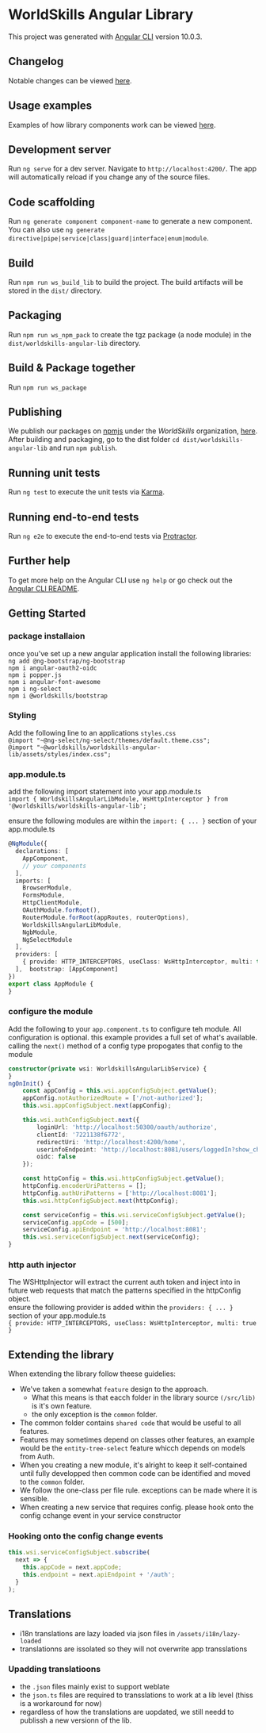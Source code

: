 # WorldSkills Angular Library

This project was generated with [Angular CLI](https://github.com/angular/angular-cli) version 10.0.3.

## Changelog

Notable changes can be viewed [here](https://github.com/worldskills/worldskills-angular-lib/blob/master/changelog.md).

## Usage examples

Examples of how library components work can be viewed [here](https://github.com/worldskills/worldskills-angular-lib/blob/master/usage.md).

## Development server

Run `ng serve` for a dev server. Navigate to `http://localhost:4200/`. The app will automatically reload if you change any of the source files.

## Code scaffolding

Run `ng generate component component-name` to generate a new component. You can also use `ng generate directive|pipe|service|class|guard|interface|enum|module`.

## Build

Run `npm run ws_build_lib` to build the project. The build artifacts will be stored in the `dist/` directory.

## Packaging

Run `npm run ws_npm_pack` to create the tgz package (a node module) in the `dist/worldskills-angular-lib` directory.

## Build & Package together

Run `npm run ws_package`

## Publishing

We publish our packages on [npmjs](https://www.npmjs.com/) under the *WorldSkills* organization, [here](https://www.npmjs.com/package/@worldskills/worldskills-angular-lib).
After building and packaging, go to the dist folder `cd dist/worldskills-angular-lib` and run `npm publish`.

## Running unit tests

Run `ng test` to execute the unit tests via [Karma](https://karma-runner.github.io).

## Running end-to-end tests

Run `ng e2e` to execute the end-to-end tests via [Protractor](http://www.protractortest.org/).

## Further help

To get more help on the Angular CLI use `ng help` or go check out the [Angular CLI README](https://github.com/angular/angular-cli/blob/master/README.md).

## Getting Started

### package installaion

once you've set up a new angular application install the following libraries:  
`ng add @ng-bootstrap/ng-bootstrap`  
`npm i angular-oauth2-oidc`  
`npm i popper.js`  
`npm i angular-font-awesome`  
`npm i ng-select`  
`npm i @worldskills/bootstrap`  

### Styling

Add the following line to an applications `styles.css`  
`@import "~@ng-select/ng-select/themes/default.theme.css";`  
`@import "~@worldskills/worldskills-angular-lib/assets/styles/index.css";`  

### app.module.ts

add the following import statement into your app.module.ts  
`import { WorldskillsAngularLibModule, WsHttpInterceptor } from '@worldskills/worldskills-angular-lib';`  

ensure the following modules are within the `import: { ... }` section of your app.module.ts  

```TypeScript
@NgModule({
  declarations: [
    AppComponent,
    // your components
  ],
  imports: [
    BrowserModule,
    FormsModule,
    HttpClientModule,
    OAuthModule.forRoot(),
    RouterModule.forRoot(appRoutes, routerOptions),
    WorldskillsAngularLibModule,
    NgbModule,
    NgSelectModule
  ],
  providers: [
    { provide: HTTP_INTERCEPTORS, useClass: WsHttpInterceptor, multi: true },
  ],  bootstrap: [AppComponent]
})
export class AppModule {
}
```

### configure the module

Add the following to your `app.component.ts` to configure teh module.
All configuration is optional. this example provides a full set of what's available.
calling the `next()` method of a config type propogates that config to the module

```TypeScript
constructor(private wsi: WorldskillsAngularLibService) {
}
ngOnInit() {
    const appConfig = this.wsi.appConfigSubject.getValue();
    appConfig.notAuthorizedRoute = ['/not-authorized'];
    this.wsi.appConfigSubject.next(appConfig);

    this.wsi.authConfigSubject.next({
        loginUrl: 'http://localhost:50300/oauth/authorize',
        clientId: '7221138f6772',
        redirectUri: 'http://localhost:4200/home',
        userinfoEndpoint: 'http://localhost:8081/users/loggedIn?show_child_roles=false&app_code=500',
        oidc: false
    });

    const httpConfig = this.wsi.httpConfigSubject.getValue();
    httpConfig.encoderUriPatterns = [];
    httpConfig.authUriPatterns = ['http://localhost:8081'];
    this.wsi.httpConfigSubject.next(httpConfig);

    const serviceConfig = this.wsi.serviceConfigSubject.getValue();
    serviceConfig.appCode = [500];
    serviceConfig.apiEndpoint = 'http://localhost:8081';
    this.wsi.serviceConfigSubject.next(serviceConfig);
}
```

### http auth injector

The WSHttpInjector will extract the current auth token and inject into in future web requests that match the patterns specified in the httpConfig object.  
ensure the following provider is added within the `providers: { ... }` section of your app.module.ts  
`{ provide: HTTP_INTERCEPTORS, useClass: WsHttpInterceptor, multi: true }`

## Extending the library

When extending the library follow theese guidelies:

- We've taken a somewhat `feature` design to the approach.
  - What this means is that eacch folder in the library source `(/src/lib)` is it's own feature.
  - the only exception is the `common` folder.
- The common folder contains `shared code` that would be useful to all features.
- Features may sometimes depend on classes other features, an example would be the `entity-tree-select` feature whicch depends on models from Auth.
- When you creating a new module, it's alright to keep it self-contained until fully developped then common code can be identified and moved to the `common` folder.
- We follow the one-class per file rule. exceptions can be made where it is sensible.
- When creating a new service that requires config. please hook onto the config cchange event in your service constructor

### Hooking onto the config change events

```TypeScript
this.wsi.serviceConfigSubject.subscribe(
  next => {
    this.appCode = next.appCode;
    this.endpoint = next.apiEndpoint + '/auth';
  }
);
```

## Translations

- i18n translations are lazy loaded via json files in `/assets/i18n/lazy-loaded`
- translationns are issolated so they will not overwrite app transslations

### Upadding translatioons

- the `.json` files mainly exist to support weblate
- the `json.ts` files are required to transslations to work at a lib level (thiss is a workaround for now)
- regardless of how the translations are uopdated, we still needd to publissh a new versionn of the lib.
